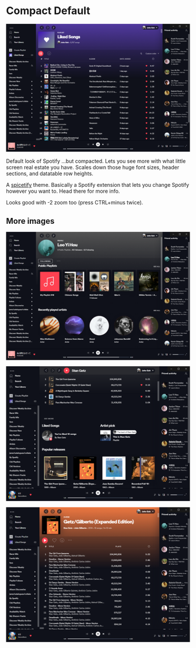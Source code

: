 # Compact Default

![alt text](2.png)

Default look of Spotify ...but compacted. Lets you see more with what little screen real estate you have. Scales down those huge font sizes, header sections, and datatable row heights.

A [spicetify](https://github.com/khanhas/spicetify-cli) theme. Basically a Spotify extension that lets you change Spotify however you want to. Head there for more info.

Looks good with -2 zoom too (press CTRL+minus twice).

## More images

![alt text](1.png)

![alt text](3.png)

![alt text](4.png)
